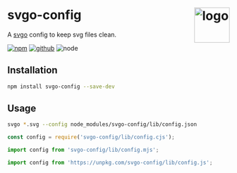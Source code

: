 # svgo-config <img src="https://cdn.jsdelivr.net/gh/svg/svgo/logo/isotype.svg" alt="logo" height="80" align="right">

A [svgo] config to keep svg files clean.

[![npm][npm-badge]][npm-url]
[![github][github-badge]][github-url]
![node][node-badge]

[svgo]: https://github.com/svg/svgo
[npm-url]: https://www.npmjs.com/package/svgo-config
[npm-badge]: https://img.shields.io/npm/v/svgo-config.svg?style=flat-square&logo=npm
[github-url]: https://github.com/best-shot/svgo-config
[github-badge]: https://img.shields.io/npm/l/svgo-config.svg?style=flat-square&colorB=blue&logo=github
[node-badge]: https://img.shields.io/node/v/svgo-config.svg?style=flat-square&colorB=green&logo=node.js

## Installation

```bash
npm install svgo-config --save-dev
```

## Usage

```bash
svgo *.svg --config node_modules/svgo-config/lib/config.json
```

```cjs
const config = require('svgo-config/lib/config.cjs');
```

```mjs
import config from 'svgo-config/lib/config.mjs';
```

```js
import config from 'https://unpkg.com/svgo-config/lib/config.js';
```
